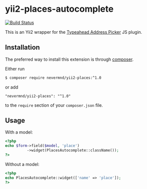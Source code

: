 # yii2-places-autocomplete
[![Build Status](https://travis-ci.org/nevermnd/yii2-places.svg?branch=master)](https://travis-ci.org/nevermnd/yii2-places)

This is an Yii2 wrapper for the [Typeahead Address Picker](https://github.com/sgruhier/typeahead-addresspicker) JS plugin.

## Installation
The preferred way to install this extension is through [composer](http://getcomposer.org/download/).

Either run

```bash
$ composer require nevermnd/yii2-places:^1.0
```

or add

```
"nevermnd/yii2-places": "^1.0"
```

to the `require` section of your `composer.json` file.

## Usage
With a model:
```php
<?php
echo $form->field($model, 'place')
          ->widget(PlacesAutocomplete::className());
?>
```
Without a model:

```php
<?php
echo PlacesAutocomplete::widget(['name' => 'place']);
?>
```
